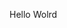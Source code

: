 Hello Wolrd



































































































































































































































































































































































































































































































































































































































































































































































































































































































































































































































































































































































































































































































































































































































































































































































































































































































































